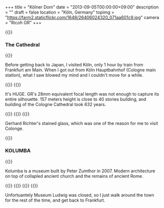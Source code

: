 +++
title = "Kölner Dom"
date = "2013-09-05T00:00:00+09:00"
description = ""
draft = false
location  = "Köln, Germany"
topimg = "https://farm2.staticflickr.com/1648/26406024320_071aa601c9.jpg"
camera = "Ricoh GR"
+++

{{<flickr href="https://www.flickr.com/photos/fixbot/26406024320/" src="https://farm2.staticflickr.com/1648/26406024320_071aa601c9_b.jpg" title="IMG_3106.jpg">}}

### The Cathedral

{{<flickr href="https://www.flickr.com/photos/fixbot/26075408003/" src="https://farm2.staticflickr.com/1585/26075408003_ec7bbd42aa_b.jpg" title="IMG_3108.jpg">}}

Before getting back to Japan, I visited Köln, only 1 hour by train from Frankfurt am Main. When I got out from Köln Hauptbahnhof (Cologne main station), what I saw blowed my mind and I couldn't move for a while.

{{<flickr href="https://www.flickr.com/photos/fixbot/26075403613/" src="https://farm2.staticflickr.com/1613/26075403613_9eb76ef8e9_b.jpg" title="IMG_3099.jpg">}}
{{<flickr href="https://www.flickr.com/photos/fixbot/26406024320/" src="https://farm2.staticflickr.com/1648/26406024320_071aa601c9_b.jpg" title="IMG_3106.jpg">}}

It's HUGE. GR's 28mm equivalent focal length was not enough to capture its entire silhouette. 157 meters height is close to 40 stories building, and building of the Cologne Cathedral took 632 years.

{{<flickr href="https://www.flickr.com/photos/fixbot/26075410153/" src="https://farm2.staticflickr.com/1587/26075410153_ce16d2b9cd_b.jpg" title="IMG_3120.jpg">}}
{{<flickr href="https://www.flickr.com/photos/fixbot/26406055520/" src="https://farm2.staticflickr.com/1707/26406055520_619ee30ded_b.jpg" title="IMG_3158.jpg">}}
{{<flickr href="https://www.flickr.com/photos/fixbot/26406058650/" src="https://farm2.staticflickr.com/1653/26406058650_7ed6abba22_b.jpg" title="IMG_3167.jpg">}}

Gerhard Richter's stained glass, which was one of the reason for me to visit Colonge.

{{<flickr href="https://www.flickr.com/photos/fixbot/26406060740/" src="https://farm2.staticflickr.com/1484/26406060740_c1e6087a70_b.jpg" title="IMG_3187.jpg">}}

### KOLUMBA

{{<flickr href="https://www.flickr.com/photos/fixbot/26652830106/" src="https://farm2.staticflickr.com/1638/26652830106_d769069179_b.jpg" title="IMG_3125.jpg">}}

Kolumba is a museum built by Peter Zumthor in 2007. Modern architecture on top of collapled ancient church and the remains of ancient Rome.

{{<flickr href="https://www.flickr.com/photos/fixbot/26652831876/" src="https://farm2.staticflickr.com/1573/26652831876_a2b829c5cb_b.jpg" title="IMG_3126.jpg">}}
{{<flickr href="https://www.flickr.com/photos/fixbot/26652833416/" src="https://farm2.staticflickr.com/1693/26652833416_8e24606d32_b.jpg" title="IMG_3128.jpg">}}
{{<flickr href="https://www.flickr.com/photos/fixbot/26652834896/" src="https://farm2.staticflickr.com/1486/26652834896_43857b1794_b.jpg" title="IMG_3132.jpg">}}
{{<flickr href="https://www.flickr.com/photos/fixbot/26406062390/" src="https://farm2.staticflickr.com/1560/26406062390_33c4b08b87_b.jpg" title="IMG_3219.jpg">}}

Unfortuantely Museum Ludwig was closed, so I just walk around the town for the rest of the time, and get back to Frankfurt.
